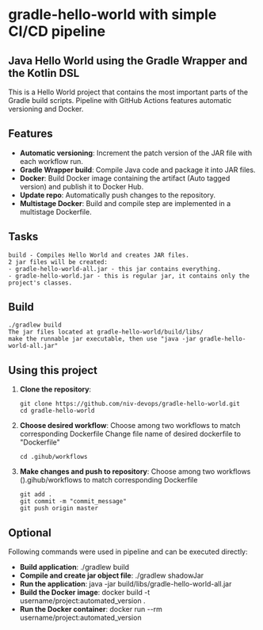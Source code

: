 # gradle-hello-world with simple CI/CD pipeline

## Java Hello World using the Gradle Wrapper and the Kotlin DSL
This is a Hello World project that contains the most important parts of the Gradle build scripts.
Pipeline with GitHub Actions features automatic versioning and Docker.

## Features
- **Automatic versioning**: Increment the patch version of the JAR file with each workflow run.
- **Gradle Wrapper build**: Compile Java code and package it into JAR files.
- **Docker**: Build Docker image containing the artifact (Auto tagged version) and publish it to Docker Hub.
- **Update repo**: Automatically push changes to the repository.
- **Multistage Docker**: Build and compile step are implemented in a multistage Dockerfile.

## Tasks
```
build - Compiles Hello World and creates JAR files.
2 jar files will be created:
- gradle-hello-world-all.jar - this jar contains everything.
- gradle-hello-world.jar - this is regular jar, it contains only the project's classes.
```

## Build
```
./gradlew build
The jar files located at gradle-hello-world/build/libs/
make the runnable jar executable, then use "java -jar gradle-hello-world-all.jar"
```

## Using this project
1. **Clone the repository**:
   ```
   git clone https://github.com/niv-devops/gradle-hello-world.git
   cd gradle-hello-world
   ```

2. **Choose desired workflow**:
   Choose among two workflows to match corresponding Dockerfile
   Change file name of desired dockerfile to "Dockerfile"
   ```
   cd .gihub/workflows
   ```   

3. **Make changes and push to repository**:
   Choose among two workflows ().gihub/workflows to match corresponding Dockerfile
   ```
   git add .
   git commit -m "commit_message"
   git push origin master
   ```   

## Optional
Following commands were used in pipeline and can be executed directly:
- **Build application**: ./gradlew build
- **Compile and create jar object file**: ./gradlew shadowJar
- **Run the application**: java -jar build/libs/gradle-hello-world-all.jar
- **Build the Docker image**: docker build -t username/project:automated_version .
- **Run the Docker container**: docker run --rm username/project:automated_version
